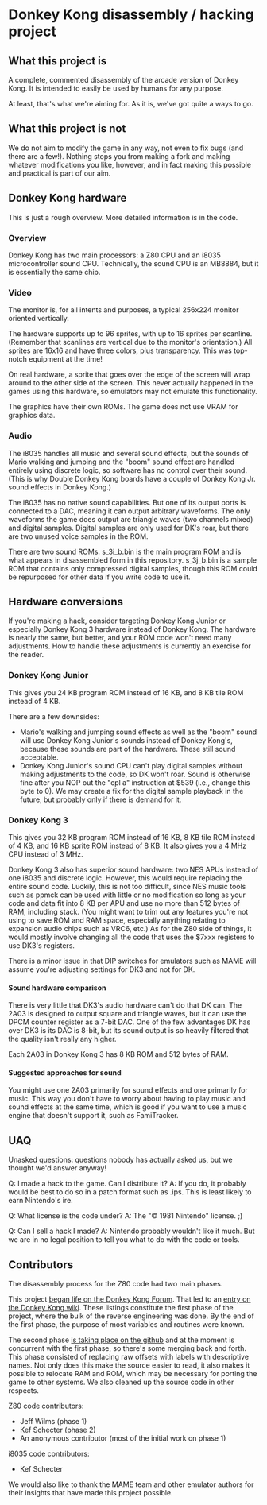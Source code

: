 # Donkey Kong disassembly / hacking project

## What this project is
A complete, commented disassembly of the arcade version of Donkey Kong. It is intended to easily be used by humans for any purpose.

At least, that's what we're aiming for. As it is, we've got quite a ways to go.


## What this project is not
We do not aim to modify the game in any way, not even to fix bugs (and there are a few!). Nothing stops you from making a fork and making whatever modifications you like, however, and in fact making this possible and practical is part of our aim.


## Donkey Kong hardware
This is just a rough overview. More detailed information is in the code.

### Overview
Donkey Kong has two main processors: a Z80 CPU and an i8035 microcontroller sound CPU. Technically, the sound CPU is an MB8884, but it is essentially the same chip.

### Video
The monitor is, for all intents and purposes, a typical 256x224 monitor oriented vertically.

The hardware supports up to 96 sprites, with up to 16 sprites per scanline. (Remember that scanlines are vertical due to the monitor's orientation.) All sprites are 16x16 and have three colors, plus transparency. This was top-notch equipment at the time!

On real hardware, a sprite that goes over the edge of the screen will wrap around to the other side of the screen. This never actually happened in the games using this hardware, so emulators may not emulate this functionality.

The graphics have their own ROMs. The game does not use VRAM for graphics data.

### Audio
The i8035 handles all music and several sound effects, but the sounds of Mario walking and jumping and the "boom" sound effect are handled entirely using discrete logic, so software has no control over their sound. (This is why Double Donkey Kong boards have a couple of Donkey Kong Jr. sound effects in Donkey Kong.)

The i8035 has no native sound capabilities. But one of its output ports is connected to a DAC, meaning it can output arbitrary waveforms. The only waveforms the game does output are triangle waves (two channels mixed) and digital samples. Digital samples are only used for DK's roar, but there are two unused voice samples in the ROM.

There are two sound ROMs. s_3i_b.bin is the main program ROM and is what appears in disassembled form in this repository. s_3j_b.bin is a sample ROM that contains only compressed digital samples, though this ROM could be repurposed for other data if you write code to use it.


## Hardware conversions
If you're making a hack, consider targeting Donkey Kong Junior or especially Donkey Kong 3 hardware instead of Donkey Kong. The hardware is nearly the same, but better, and your ROM code won't need many adjustments. How to handle these adjustments is currently an exercise for the reader.

### Donkey Kong Junior
This gives you 24 KB program ROM instead of 16 KB, and 8 KB tile ROM instead of 4 KB.

There are a few downsides:
* Mario's walking and jumping sound effects as well as the "boom" sound will use Donkey Kong Junior's sounds instead of Donkey Kong's, because these sounds are part of the hardware. These still sound acceptable.
* Donkey Kong Junior's sound CPU can't play digital samples without making adjustments to the code, so DK won't roar. Sound is otherwise fine after you NOP out the "cpl a" instruction at $539 (i.e., change this byte to 0). We may create a fix for the digital sample playback in the future, but probably only if there is demand for it.

### Donkey Kong 3
This gives you 32 KB program ROM instead of 16 KB, 8 KB tile ROM instead of 4 KB, and 16 KB sprite ROM instead of 8 KB. It also gives you a 4 MHz CPU instead of 3 MHz.

Donkey Kong 3 also has superior sound hardware: two NES APUs instead of one i8035 and discrete logic. However, this would require replacing the entire sound code. Luckily, this is not too difficult, since NES music tools such as ppmck can be used with little or no modification so long as your code and data fit into 8 KB per APU and use no more than 512 bytes of RAM, including stack. (You might want to trim out any features you're not using to save ROM and RAM space, especially anything relating to expansion audio chips such as VRC6, etc.) As for the Z80 side of things, it would mostly involve changing all the code that uses the $7xxx registers to use DK3's registers.

There is a minor issue in that DIP switches for emulators such as MAME will assume you're adjusting settings for DK3 and not for DK.

#### Sound hardware comparison
There is very little that DK3's audio hardware can't do that DK can. The 2A03 is designed to output square and triangle waves, but it can use the DPCM counter register as a 7-bit DAC. One of the few advantages DK has over DK3 is its DAC is 8-bit, but its sound output is so heavily filtered that the quality isn't really any higher.

Each 2A03 in Donkey Kong 3 has 8 KB ROM and 512 bytes of RAM.

#### Suggested approaches for sound
You might use one 2A03 primarily for sound effects and one primarily for music. This way you don't have to worry about having to play music and sound effects at the same time, which is good if you want to use a music engine that doesn't support it, such as FamiTracker.


## UAQ
Unasked questions: questions nobody has actually asked us, but we thought we'd answer anyway!

Q: I made a hack to the game. Can I distribute it?
A: If you do, it probably would be best to do so in a patch format such as .ips. This is least likely to earn Nintendo's ire.

Q: What license is the code under?
A: The "© 1981 Nintendo" license. ;)

Q: Can I sell a hack I made?
A: Nintendo probably wouldn't like it much. But we are in no legal position to tell you what to do with the code or tools.


## Contributors
The disassembly process for the Z80 code had two main phases.

This project [began life on the Donkey Kong Forum](http://donkeykongforum.com/index.php?topic=383.0). That led to an [entry on the Donkey Kong wiki](http://wiki.donkeykonggenius.com/Donkey_Kong_Code). These listings constitute the first phase of the project, where the bulk of the reverse engineering was done. By the end of the first phase, the purpose of most variables and routines were known.

The second phase [is taking place on the github](http://www.github.com/furrykef/dkdasm) and at the moment is concurrent with the first phase, so there's some merging back and forth. This phase consisted of replacing raw offsets with labels with descriptive names. Not only does this make the source easier to read, it also makes it possible to relocate RAM and ROM, which may be necessary for porting the game to other systems. We also cleaned up the source code in other respects.

Z80 code contributors:
* Jeff Wilms (phase 1)
* Kef Schecter (phase 2)
* An anonymous contributor (most of the initial work on phase 1)

i8035 code contributors:
* Kef Schecter

We would also like to thank the MAME team and other emulator authors for their insights that have made this project possible.
